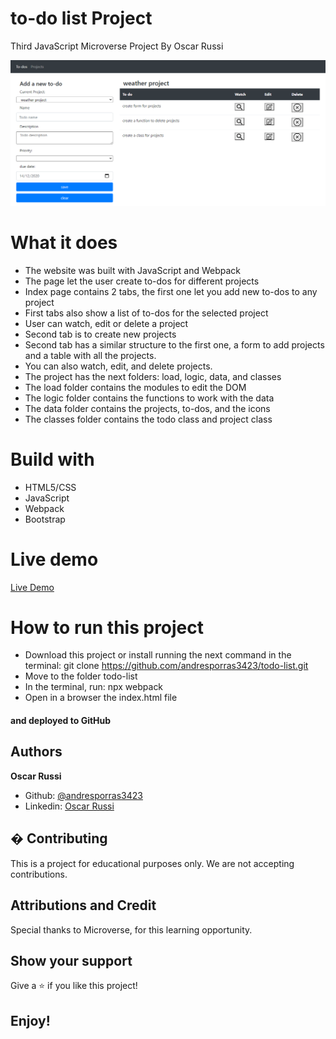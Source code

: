 # to-do list Project

Third JavaScript Microverse Project By Oscar Russi

![screenshot](./todo-screenshot.png)

# What it does

- The website was built with JavaScript and Webpack
- The page let the user create to-dos for different projects
- Index page contains 2 tabs, the first one let you add new to-dos to any project
- First tabs also show a list of to-dos for the selected project
- User can watch, edit or delete a project
- Second tab is to create new projects
- Second tab has a similar structure to the first one, a form to add projects and a table with all the projects.
- You can also watch, edit, and delete projects.
- The project has the next folders: load, logic, data, and classes 
- The load folder contains the modules to edit the DOM
- The logic folder contains the functions to work with the data
- The data folder contains the projects, to-dos, and the icons
- The classes folder contains the todo class and project class


# Build with

- HTML5/CSS
- JavaScript
- Webpack
- Bootstrap

# Live demo

[Live Demo](https://andresporras3423.github.io/todo-list/dist/index.html)

# How to run this project

- Download this project or install running the next command in the terminal: git clone https://github.com/andresporras3423/todo-list.git 
- Move to the folder todo-list
- In the terminal, run: npx webpack
- Open in a browser the index.html file

#### and deployed to GitHub

## Authors

**Oscar Russi**
- Github: [@andresporras3423](https://github.com/andresporras3423/)
- Linkedin: [Oscar Russi](https://www.linkedin.com/in/oscar-andres-russi-porras)

## � Contributing

This is a project for educational purposes only. We are not accepting contributions.

## Attributions and Credit

Special thanks to Microverse, for this learning opportunity. 

## Show your support

Give a ⭐️ if you like this project!

## Enjoy!